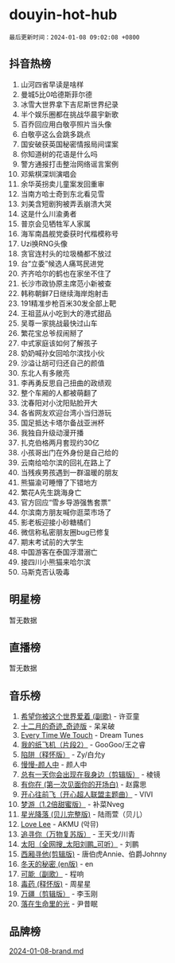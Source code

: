 # douyin-hot-hub

`最后更新时间：2024-01-08 09:02:08 +0800`

## 抖音热榜

1. 山河四省早读是啥样
1. 曼城5比0哈德斯菲尔德
1. 冰雪大世界拿下吉尼斯世界纪录
1. 半个娱乐圈都在挑战华晨宇新歌
1. 百乔回应用白敬亭照片当头像
1. 白敬亭这么会跳多跳点
1. 国安破获英国秘密情报局间谍案
1. 你知道树的花语是什么吗
1. 警方通报打击整治网络谣言案例
1. 邓紫棋深圳演唱会
1. 余华英拐卖儿童案发回重审
1. 当南方哈士奇到东北看见雪
1. 刘美含短剧狗被弄丢崩溃大哭
1. 这是什么川渝勇者
1. 普京会见牺牲军人家属
1. 海军南昌舰党委获时代楷模称号
1. Uzi换RNG头像
1. 贪官连村头的垃圾桶都不放过
1. 台“立委”候选人痛骂民进党
1. 齐齐哈尔的鹤也在家坐不住了
1. 长沙市政协原主席范小新被查
1. 韩称朝鲜7日继续海岸炮射击
1. 191精准步枪百米30发全部上靶
1. 王祖蓝从小吃到大的港式甜品
1. 吴尊一家挑战最快过山车
1. 繁花宝总爷叔闹掰了
1. 中式家庭该如何了解孩子
1. 奶奶喊孙女回哈尔滨找小伙
1. 沙溢让胡可归还自己的颜值
1. 东北人有多敞亮
1. 李再勇反思自己扭曲的政绩观
1. 整个车厢的人都被萌翻了
1. 沈春阳对小沈阳贴脸开大
1. 各省网友欢迎台湾小当归游玩
1. 国足抵达卡塔尔备战亚洲杯
1. 我独自升级动漫开播
1. 扎克伯格两月套现约30亿
1. 小孩哥出门在外身份是自己给的
1. 云南给哈尔滨的回礼在路上了
1. 当残疾男孩遇到一群温暖的朋友
1. 熊猫渝可睡懵了下错地方
1. 繁花A先生跳海身亡
1. 官方回应“雪乡导游强售套票”
1. 尔滨南方朋友喊你逛菜市场了
1. 影老板迎接小砂糖橘们
1. 微信称私密朋友圈bug已修复
1. 期末考试前的大学生
1. 中国游客在泰国浮潜溺亡
1. 接四川小熊猫来哈尔滨
1. 马斯克否认吸毒

## 明星榜

暂无数据

## 直播榜

暂无数据

## 音乐榜

1. [希望你被这个世界爱着 (副歌)](https://sf3-cdn-tos.douyinstatic.com/obj/tos-cn-ve-2774/oUHCmWQfZlE3QQBKBeD8rCFLpJzPgCpImhsxMt) - 许亚童
1. [十二月的奇迹_奇迹版](https://sf6-cdn-tos.douyinstatic.com/obj/tos-cn-ve-2774/oMslvA9FBzGMGHnyUuoiiUjtIAXfMz6tzwByW8) - 呆呆破
1. [Every Time We Touch](https://sf86-cdn-tos.douyinstatic.com/obj/tos-cn-ve-2774/ogN6lUKQeBBfEVhIOMikG1CcJjugxk1tztZyhP) - Dream Tunes
1. [我的纸飞机（片段2）](https://sf86-cdn-tos.douyinstatic.com/obj/tos-cn-ve-2774/oM2ZrKcg2CD5AeRB2gkeXOFB1IxAGJdZPazYHf) - GooGoo/王之睿
1. [陷阱（释怀版）](https://sf86-cdn-tos.douyinstatic.com/obj/tos-cn-ve-2774/oE8C21LeZrzKLDFfQYgMzx4GAIHageG5IzayY7) - Zy/白允y
1. [慢慢-颜人中](https://sf3-cdn-tos.douyinstatic.com/obj/tos-cn-ve-2774/ocjHNfBXdBxQNC8ZGAeoLMFTUgtBg8bkExunDC) - 颜人中
1. [总有一天你会出现在我身边（剪辑版）](https://sf6-cdn-tos.douyinstatic.com/obj/tos-cn-ve-2774/oMLsHwhWW7CYoAhoWB9EXUQIzNBsfAJxpAoxCU) - 棱镜
1. [有你在 (第一次见面你的开场白)](https://sf86-cdn-tos.douyinstatic.com/obj/tos-cn-ve-2774/oAthrQ3ClJBfI57uBoFEgNDYtNCZ0TSYQQfxQ0) - 赵露思
1. [开心往前飞（开心超人联盟主题曲）](https://sf86-cdn-tos.douyinstatic.com/obj/tos-cn-ve-2774/9d8fb7c82cf1421fb93a9fe925275e0a) - VIVI
1. [梦游（1.2倍甜蜜版）](https://sf86-cdn-tos.douyinstatic.com/obj/tos-cn-ve-2774/o4gyAUm8hwufoEABmwVIiQtHsFuGzAEEWtNMzo) - 补菜Nveg
1. [星光降落 (贝儿完整版)](https://sf86-cdn-tos.douyinstatic.com/obj/tos-cn-ve-2774/okwB9hAwyAtsFFkFBzAX1hOOfQuIoMNs0W2Mwr) - 陆雨萱（贝儿）
1. [Love Lee](https://sf6-cdn-tos.douyinstatic.com/obj/tos-cn-ve-2774/o05GbkJGbCBTdDnMtB0fwOYgkeZp23vrWQDQBS) - AKMU (악뮤)
1. [追寻你（万物复苏版）](https://sf86-cdn-tos.douyinstatic.com/obj/tos-cn-ve-2774/oYeAZJsbjIDit9APmBg8u6uDUQnHmoCf3gbo74) - 王天戈/川青
1. [太阳（全网搜_太阳刘鹏_可听）](https://sf86-cdn-tos.douyinstatic.com/obj/tos-cn-ve-2774/ogWbyIQnlBFImVbeDocRdCIYtBHlbJXgfZMvgz) - 刘鹏
1. [西厢寻他(剪辑版)](https://sf3-cdn-tos.douyinstatic.com/obj/tos-cn-ve-2774/oUsAVfAQKlRNxEv5qxvIB8o5qmIWUcXbzJKJhw) - 唐伯虎Annie、伯爵Johnny
1. [冬天的秘密 (en版)](https://sf86-cdn-tos.douyinstatic.com/obj/tos-cn-ve-2774/okIuMHDdzyf3FjGK4Lphe1vfHcQaPIHAg0Z4CR) - en
1. [可能（副歌）](https://sf86-cdn-tos.douyinstatic.com/obj/tos-cn-ve-2774/cde1731888894259b333569393c2fb51) - 程响
1. [毒药 (释怀版)](https://sf86-cdn-tos.douyinstatic.com/obj/tos-cn-ve-2774/oYILMEAzspdZBIzy4frJNB8ZHPHWAhiwowd4Ad) - 周星星
1. [万疆（剪辑版）](https://sf86-cdn-tos.douyinstatic.com/obj/tos-cn-ve-2774/ooG7oVgFlDTelKCjCsTTobQvbdtj1BBQXnfZd8) - 李玉刚
1. [落在生命里的光](https://sf6-cdn-tos.douyinstatic.com/obj/tos-cn-ve-2774/d9ffa8c090124ea58bb10df9b510c01d) - 尹昔眠

## 品牌榜

[2024-01-08-brand.md](2024-01-08-brand.md)
